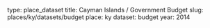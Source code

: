 type: place_dataset
title: Cayman Islands / Government Budget
slug: places/ky/datasets/budget
place: ky
dataset: budget
year: 2014
